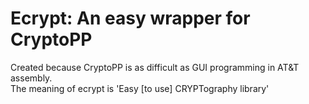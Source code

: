 # Ecrypt: An easy wrapper for CryptoPP
Created because CryptoPP is as difficult as GUI programming in AT&T assembly.<br>
The meaning of ecrypt is 'Easy [to use] CRYPTography library'
